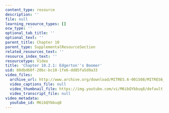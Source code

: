 ```yaml
---
content_type: resource
description: ''
file: null
learning_resource_types: []
ocw_type: ''
optional_tab_title: ''
optional_text: ''
parent_title: Chapter 10
parent_type: SupplementalResourceSection
related_resources_text: ''
resource_index_text: ''
resourcetype: Video
title: 'Chapter 10.2.1: Edgerton''s Boomer'
uid: 80dbd60f-20bc-bc10-1fe6-dd85fa5d9a33
video_files:
  archive_url: http://www.archive.org/download/MITRES.6-001S08/MITRES6_001S08_10-2-1_300k.mp4
  video_captions_file: null
  video_thumbnail_file: https://img.youtube.com/vi/M6ibQYbbuq8/default.jpg
  video_transcript_file: null
video_metadata:
  youtube_id: M6ibQYbbuq8
---
```

